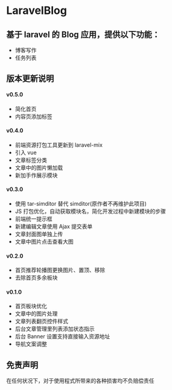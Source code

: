 LaravelBlog
====

基于 laravel 的 Blog 应用，提供以下功能：
----

- 博客写作
- 任务列表

版本更新说明
----

#### v0.5.0

- 简化首页
- 内容页添加标签

#### v0.4.0

- 前端资源打包工具更新到 laravel-mix
- 引入 vue
- 文章标签分类
- 文章中的图片懒加载
- 新加手作展示模块

#### v0.3.0

- 使用 tar-simditor 替代 simditor(原作者不再维护此项目)
- JS 打包优化，自动获取模块名，简化开发过程中新建模块的步骤
- 前端统一提示框
- 新建编辑文章使用 Ajax 提交表单
- 文章封面图单独上传
- 文章中图片点击查看大图

#### v0.2.0

- 首页推荐轮播图更换图片、置顶、移除
- 去除首页多余板块

#### v0.1.0

- 首页板块优化
- 文章中的图片处理
- 文章列表翻页控件样式
- 后台文章管理里列表添加状态指示
- 后台 Banner 设置支持直接输入资源地址
- 导航文案调整

免责声明
----

在任何状况下，对于使用程式所带来的各种损害均不负赔偿责任
